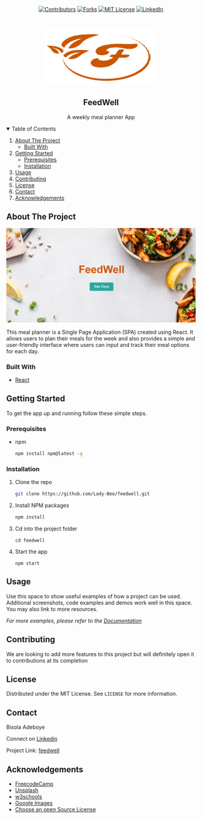 
<div align="center">

  [![Contributors][contributors-shield]][contributors-url]
  [![Forks][forks-shield]][forks-url]
  [![MIT License][license-shield]][license-url]
  [![LinkedIn][linkedin-shield]][linkedin-url]

</div>




<!-- PROJECT LOGO -->
<br />
<p align="center">
   <img src="fw_logo.png" alt="Logo" width="300" height="150">
</p>
<h2 align="center">FeedWell</h2>
  <p align="center">
    A weekly meal planner App
 <br />
 



<!-- TABLE OF CONTENTS -->
<details open="open">
  <summary>Table of Contents</summary>
  <ol>
    <li>
      <a href="#about-the-project">About The Project</a>
      <ul>
        <li><a href="#built-with">Built With</a></li>
      </ul>
    </li>
    <li>
      <a href="#getting-started">Getting Started</a>
      <ul>
        <li><a href="#prerequisites">Prerequisites</a></li>
        <li><a href="#installation">Installation</a></li>
      </ul>
    </li>
    <li><a href="#usage">Usage</a></li>
    <li><a href="#contributing">Contributing</a></li>
    <li><a href="#license">License</a></li>
    <li><a href="#contact">Contact</a></li>
    <li><a href="#acknowledgements">Acknowledgements</a></li>
  </ol>
</details>



<!-- ABOUT THE PROJECT -->
## About The Project

![Backgroud Screenshot](feedwell_bg.png)

This meal planner is a Single Page Application (SPA) created using React. It allows users to plan their meals for the week and also provides a simple and user-friendly interface where users can input and track their meal options for each day. 

### Built With


* [React](https://react.dev/)




<!-- GETTING STARTED -->
## Getting Started


To get the app up and running follow these simple  steps.

### Prerequisites

* npm
  ```sh
  npm install npm@latest -g
  ```

### Installation


1. Clone the repo
   ```sh
   git clone https://github.com/Lady-Bee/feedwell.git
   ```
2. Install NPM packages
   ```sh
   npm install
   ```
3. Cd into the project folder
   ```
   cd feedwell
   ```
4. Start the app
   ```
   npm start
   ```




<!-- USAGE EXAMPLES -->
## Usage

Use this space to show useful examples of how a project can be used. Additional screenshots, code examples and demos work well in this space. You may also link to more resources.

_For more examples, please refer to the [Documentation](https://example.com)_





<!-- CONTRIBUTING -->
## Contributing

We are looking to add more features to this project but will definitely
open it to contributions at its completion



<!-- LICENSE -->
## License

Distributed under the MIT License. See `LICENSE` for more information.



<!-- CONTACT -->
## Contact

Bisola Adeboye 

Connect  on [Linkedin](https://www.linkedin.com/in/bisolaadeboye/)

Project Link: [feedwell](https://github.com/Lady-Bee/feedwell.git)




<!-- ACKNOWLEDGEMENTS -->
## Acknowledgements
* [FreecodeCamp](https://www.freecodecamp.org/news/how-to-write-a-good-readme-file/)
* [Unsplash](https://unsplash.com/)
* [w3schools](https://www.w3schools.com/REACT/default.asp)
* [Google Images](https://images.google.com/)
* [Choose an open Source License](https://choosealicense.com)          


<!-- MARKDOWN LINKS & IMAGES -->
<!-- https://www.markdownguide.org/basic-syntax/#reference-style-links -->
[contributors-shield]: https://img.shields.io/github/contributors/Lady-Bee/feedwell.svg?style=for-the-badge
[contributors-url]: https://github.com/Lady-Bee/feedwell/graphs/contributors
[forks-shield]: https://img.shields.io/github/forks/Lady-Bee/feedwell.svg?style=for-the-badge
[forks-url]: https://github.com/Lady-Bee/feedwell/network/members
[license-shield]: https://img.shields.io/github/license/Lady-Bee/feedwell.svg?style=for-the-badge
[license-url]: https://github.com/Lady-Bee/feedwell/blob/main/LICENSE.txt
[linkedin-shield]: https://img.shields.io/badge/-LinkedIn-black.svg?style=for-the-badge&logo=linkedin&colorB=555
[linkedin-url]: https://www.linkedin.com/in/bisolaadeboye/